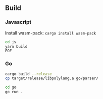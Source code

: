 ## Build

### Javascript

Install wasm-pack: `cargo install wasm-pack`

```bash
cd js
yarn build
EOF
```

### Go

```bash
cargo build --release
cp target/release/libpolylang.a go/parser/

cd go
go run .
```
